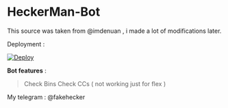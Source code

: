 # HeckerMan-Bot
This source was taken from @imdenuan , i made a lot of modifications later.

Deployment : 

[![Deploy](https://www.herokucdn.com/deploy/button.svg)](https://heroku.com/deploy?template=https://github.com/hmabdulkuddusrahul1/HeckerMan-Bot)

**Bot features** : 

> Check Bins 
> Check CCs ( not working just for flex )

My telegram : @fakehecker


